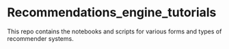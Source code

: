 # Recommendations_engine_tutorials
This repo contains the notebooks and scripts for various forms and types of recommender systems. 
